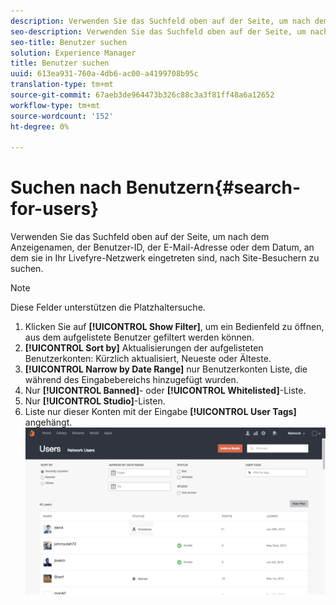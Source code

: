```yaml
---
description: Verwenden Sie das Suchfeld oben auf der Seite, um nach dem Anzeigenamen, der Benutzer-ID, der E-Mail-Adresse oder dem Datum, an dem sie in Ihr Livefyre-Netzwerk eingetreten sind, nach Site-Besuchern zu suchen.
seo-description: Verwenden Sie das Suchfeld oben auf der Seite, um nach dem Anzeigenamen, der Benutzer-ID, der E-Mail-Adresse oder dem Datum, an dem sie in Ihr Livefyre-Netzwerk eingetreten sind, nach Site-Besuchern zu suchen.
seo-title: Benutzer suchen
solution: Experience Manager
title: Benutzer suchen
uuid: 613ea931-760a-4db6-ac00-a4199708b95c
translation-type: tm+mt
source-git-commit: 67aeb3de964473b326c88c3a3f81ff48a6a12652
workflow-type: tm+mt
source-wordcount: '152'
ht-degree: 0%

---
```



# Suchen nach Benutzern{#search-for-users}

Verwenden Sie das Suchfeld oben auf der Seite, um nach dem Anzeigenamen, der Benutzer-ID, der E-Mail-Adresse oder dem Datum, an dem sie in Ihr Livefyre-Netzwerk eingetreten sind, nach Site-Besuchern zu suchen.

>[!NOTE]
>
>Diese Felder unterstützen die Platzhaltersuche.

1. Klicken Sie auf **[!UICONTROL Show Filter]**, um ein Bedienfeld zu öffnen, aus dem aufgelistete Benutzer gefiltert werden können.
1. **[!UICONTROL Sort by]** Aktualisierungen der aufgelisteten Benutzerkonten: Kürzlich aktualisiert, Neueste oder Älteste.
1. **[!UICONTROL Narrow by Date Range]** nur Benutzerkonten Liste, die während des Eingabebereichs hinzugefügt wurden.
1. Nur **[!UICONTROL Banned]**- oder **[!UICONTROL Whitelisted]**-Liste.
1. Nur **[!UICONTROL Studio]**-Listen.
1. Liste nur dieser Konten mit der Eingabe **[!UICONTROL User Tags]** angehängt. ![](assets/UsersFilter-1024x568.png)

